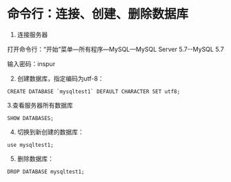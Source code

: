 # 命令行：连接、创建、删除数据库

1. 连接服务器

打开命令行：“开始”菜单—所有程序—MySQL—MySQL Server 5.7--MySQL 5.7 

输入密码：inspur

2. 创建数据库，指定编码为utf-8：


```
CREATE DATABASE `mysqltest1` DEFAULT CHARACTER SET utf8;
```
3.查看服务器所有数据库


```
SHOW DATABASES;
```
4. 切换到新创建的数据库：


```
use mysqltest1;
```
5. 删除数据库：


```
DROP DATABASE mysqltest1;
```
